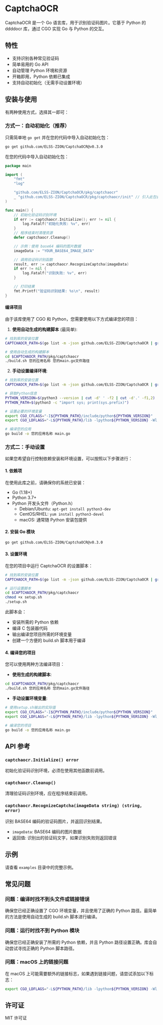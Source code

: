 # CaptchaOCR

CaptchaOCR 是一个 Go 语言库，用于识别验证码图片。它基于 Python 的 ddddocr 库，通过 CGO 实现 Go 与 Python 的交互。

## 特性

- 支持识别各种常见验证码
- 简单易用的 Go API
- 自动管理 Python 环境和资源
- 开箱即用，Python 依赖已集成
- 支持自动初始化（无需手动设置环境）

## 安装与使用

有两种使用方式，选择其一即可：

### 方式一：自动初始化（推荐）

只需简单地 `go get` 并在您的代码中导入自动初始化包：

```bash
go get github.com/ELSS-ZION/CaptchaOCR@v0.3.0
```

在您的代码中导入自动初始化包：

```go
package main

import (
	"fmt"
	"log"

	"github.com/ELSS-ZION/CaptchaOCR/pkg/captchaocr"
	_ "github.com/ELSS-ZION/CaptchaOCR/pkg/captchaocr/init" // 引入此包会自动初始化依赖
)

func main() {
	// 初始化验证码识别环境
	if err := captchaocr.Initialize(); err != nil {
		log.Fatalf("初始化失败: %v", err)
	}
	// 程序结束时清理资源
	defer captchaocr.Cleanup()

	// 示例：使用 base64 编码的图片数据
	imageData := "YOUR_BASE64_IMAGE_DATA"

	// 调用验证码识别函数
	result, err := captchaocr.RecognizeCaptcha(imageData)
	if err != nil {
		log.Fatalf("识别失败: %v", err)
	}

	// 打印结果
	fmt.Printf("验证码识别结果: %s\n", result)
}
```

#### 编译项目

由于该库使用了 CGO 和 Python，您需要使用以下方式编译您的项目：

1. **使用自动生成的构建脚本** (最简单):

```bash
# 找到库的安装位置
CAPTCHAOCR_PATH=$(go list -m -json github.com/ELSS-ZION/CaptchaOCR | grep "Dir" | cut -d '"' -f4)

# 使用自动生成的构建脚本
cd $CAPTCHAOCR_PATH/pkg/captchaocr
./build.sh 您的应用名称 您的main.go文件路径
```

2. **手动设置编译环境**:

```bash
# 找到库的安装位置
CAPTCHAOCR_PATH=$(go list -m -json github.com/ELSS-ZION/CaptchaOCR | grep "Dir" | cut -d '"' -f4)

# 获取Python信息
PYTHON_VERSION=$(python3 --version | cut -d' ' -f2 | cut -d'.' -f1,2)
PYTHON_PATH=$(python3 -c "import sys; print(sys.prefix)")

# 设置必要的环境变量
export CGO_CFLAGS="-I${PYTHON_PATH}/include/python${PYTHON_VERSION}"
export CGO_LDFLAGS="-L${PYTHON_PATH}/lib -lpython${PYTHON_VERSION} -Wl,-force_load,${CAPTCHAOCR_PATH}/build/python_wrapper.o,-no_warn_duplicate_libraries"

# 编译您的应用
go build -o 您的应用名称 main.go
```

### 方式二：手动设置

如果您希望自行控制依赖安装和环境设置，可以按照以下步骤进行：

#### 1. 依赖项

在使用此库之前，请确保你的系统已安装：

- Go (1.18+)
- Python 3.7+
- Python 开发头文件（Python.h）
  - Debian/Ubuntu: `apt-get install python3-dev`
  - CentOS/RHEL: `yum install python3-devel`
  - macOS: 通常随 Python 安装包提供

#### 2. 安装 Go 模块

```bash
go get github.com/ELSS-ZION/CaptchaOCR@v0.3.0
```

#### 3. 设置环境

在您的项目中运行 CaptchaOCR 的设置脚本：

```bash
# 找到库的安装位置
CAPTCHAOCR_PATH=$(go list -m -json github.com/ELSS-ZION/CaptchaOCR | grep "Dir" | cut -d '"' -f4)

# 运行设置脚本
cd $CAPTCHAOCR_PATH/pkg/captchaocr
chmod +x setup.sh
./setup.sh
```

此脚本会：
- 安装所需的 Python 依赖
- 编译 C 包装器代码
- 输出编译您项目所需的环境变量
- 创建一个方便的 build.sh 脚本用于编译

#### 4. 编译您的项目

您可以使用两种方法编译项目：

- **使用生成的构建脚本**:

```bash
cd $CAPTCHAOCR_PATH/pkg/captchaocr
./build.sh 您的应用名称 您的main.go文件路径
```

- **手动设置环境变量**:

```bash
# 使用setup.sh输出的实际值
export CGO_CFLAGS="-I${PYTHON_PATH}/include/python${PYTHON_VERSION}"
export CGO_LDFLAGS="-L${PYTHON_PATH}/lib -lpython${PYTHON_VERSION} -Wl,-force_load,${CAPTCHAOCR_PATH}/build/python_wrapper.o,-no_warn_duplicate_libraries"

# 编译您的项目
go build -o 您的应用名称 main.go
```

## API 参考

### `captchaocr.Initialize() error`

初始化验证码识别环境，必须在使用其他函数前调用。

### `captchaocr.Cleanup()`

清理验证码识别环境，应在程序结束前调用。

### `captchaocr.RecognizeCaptcha(imageData string) (string, error)`

识别 BASE64 编码的验证码图片，并返回识别结果。

- `imageData`: BASE64 编码的图片数据
- 返回值: 识别出的验证码文字，如果识别失败则返回错误

## 示例

请查看 `examples` 目录中的完整示例。

## 常见问题

### 问题：编译时找不到头文件或链接错误

确保您已经正确设置了 CGO 环境变量，并且使用了正确的 Python 路径。最简单的方法是使用自动生成的 build.sh 脚本进行编译。

### 问题：运行时找不到 Python 模块

确保您已经正确安装了所需的 Python 依赖，并且 Python 路径设置正确。库会自动尝试寻找正确的 Python 脚本路径。

### 问题：macOS 上的链接问题

在 macOS 上可能需要额外的链接标志，如果遇到链接问题，请尝试添加以下标志：

```bash
export CGO_LDFLAGS="-L${PYTHON_PATH}/lib -lpython${PYTHON_VERSION} -Wl,-force_load,${CAPTCHAOCR_PATH}/build/python_wrapper.o,-no_warn_duplicate_libraries"
```

## 许可证

MIT 许可证 